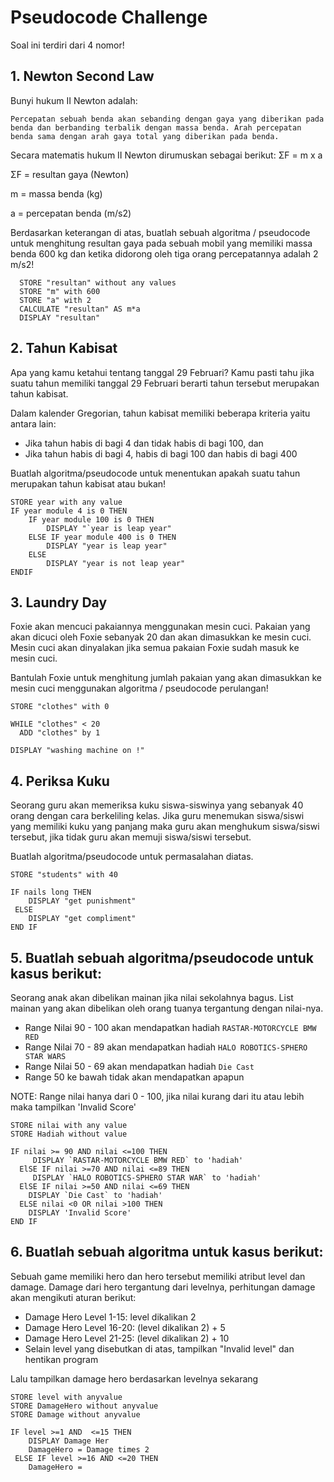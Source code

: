 # Pseudocode Challenge

Soal ini terdiri dari 4 nomor!

## 1. Newton Second Law

Bunyi hukum II Newton adalah:

```
Percepatan sebuah benda akan sebanding dengan gaya yang diberikan pada benda dan berbanding terbalik dengan massa benda. Arah percepatan benda sama dengan arah gaya total yang diberikan pada benda.

```

Secara matematis hukum II Newton dirumuskan sebagai berikut:
ΣF = m x a

ΣF = resultan gaya (Newton)

m = massa benda (kg)

a = percepatan benda (m/s2)

Berdasarkan keterangan di atas, buatlah sebuah algoritma / pseudocode untuk menghitung resultan gaya pada sebuah mobil yang memiliki massa benda 600 kg dan ketika didorong oleh tiga orang percepatannya adalah 2 m/s2!

```Pseudocode 
  STORE "resultan" without any values
  STORE "m" with 600
  STORE "a" with 2
  CALCULATE "resultan" AS m*a
  DISPLAY "resultan"
```

## 2. Tahun Kabisat

Apa yang kamu ketahui tentang tanggal 29 Februari? Kamu pasti tahu jika suatu tahun memiliki tanggal 29 Februari berarti tahun tersebut merupakan tahun kabisat.

Dalam kalender Gregorian, tahun kabisat memiliki beberapa kriteria yaitu antara lain:
 - Jika tahun habis di bagi 4 dan tidak habis di bagi 100, dan
 - Jika tahun habis di bagi 4, habis di bagi 100 dan habis di bagi 400

Buatlah algoritma/pseudocode untuk menentukan apakah suatu tahun merupakan tahun kabisat atau bukan!

```Pseudocode 
STORE year with any value
IF year module 4 is 0 THEN
    IF year module 100 is 0 THEN
        DISPLAY "`year is leap year"
    ELSE IF year module 400 is 0 THEN
        DISPLAY "year is leap year"
    ELSE
        DISPLAY "year is not leap year"
ENDIF
```

## 3. Laundry Day

Foxie akan mencuci pakaiannya menggunakan mesin cuci. Pakaian yang akan dicuci oleh Foxie sebanyak 20 dan akan dimasukkan ke mesin cuci.
Mesin cuci akan dinyalakan jika semua pakaian Foxie sudah masuk ke mesin cuci.

Bantulah Foxie untuk menghitung jumlah pakaian yang akan dimasukkan ke mesin cuci menggunakan algoritma / pseudocode perulangan!

```Pseudocode 
STORE "clothes" with 0

WHILE "clothes" < 20
  ADD "clothes" by 1

DISPLAY "washing machine on !"
```


## 4. Periksa Kuku

Seorang guru akan memeriksa kuku siswa-siswinya yang sebanyak 40 orang dengan cara berkeliling kelas. Jika guru menemukan siswa/siswi yang memiliki kuku yang panjang maka guru akan menghukum siswa/siswi tersebut, jika tidak guru akan memuji siswa/siswi tersebut.

Buatlah algoritma/pseudocode untuk permasalahan diatas.

```Pseudocode 
STORE "students" with 40

IF nails long THEN
    DISPLAY "get punishment"
 ELSE
    DISPLAY "get compliment"
END IF

```


## 5. Buatlah sebuah algoritma/pseudocode untuk kasus berikut:

Seorang anak akan dibelikan mainan jika nilai sekolahnya bagus. List mainan yang
akan dibelikan oleh orang tuanya tergantung dengan nilai-nya.

* Range Nilai 90 - 100 akan mendapatkan hadiah `RASTAR-MOTORCYCLE BMW RED`
* Range Nilai 70 - 89 akan mendapatkan hadiah `HALO ROBOTICS-SPHERO STAR WARS`
* Range Nilai 50 - 69 akan mendapatkan hadiah `Die Cast`
* Range 50 ke bawah tidak akan mendapatkan apapun

NOTE:
Range nilai hanya dari 0 - 100, jika nilai kurang dari itu atau lebih maka tampilkan 'Invalid Score'

```Pseudocode 
STORE nilai with any value
STORE Hadiah without value

IF nilai >= 90 AND nilai <=100 THEN
     DISPLAY `RASTAR-MOTORCYCLE BMW RED` to 'hadiah'
  ElSE IF nilai >=70 AND nilai <=89 THEN
     DISPLAY `HALO ROBOTICS-SPHERO STAR WAR` to 'hadiah'
  ElSE IF nilai >=50 AND nilai <=69 THEN   
    DISPLAY `Die Cast` to 'hadiah'
  ELSE nilai <0 OR nilai >100 THEN 
    DISPLAY 'Invalid Score'
END IF 
```

## 6. Buatlah sebuah algoritma untuk kasus berikut:

Sebuah game memiliki hero dan hero tersebut memiliki atribut level dan damage.
Damage dari hero tergantung dari levelnya, perhitungan damage akan mengikuti aturan berikut:
- Damage Hero Level 1-15: level dikalikan 2
- Damage Hero Level 16-20: (level dikalikan 2) + 5
- Damage Hero Level 21-25: (level dikalikan 2) + 10
- Selain level yang disebutkan di atas, tampilkan "Invalid level" dan hentikan program

Lalu tampilkan damage hero berdasarkan levelnya sekarang

```Pseudocode 
STORE level with anyvalue
STORE DamageHero without anyvalue
STORE Damage without anyvalue

IF level >=1 AND  <=15 THEN
    DISPLAY Damage Her
    DamageHero = Damage times 2
 ELSE IF level >=16 AND <=20 THEN
    DamageHero = 

```
